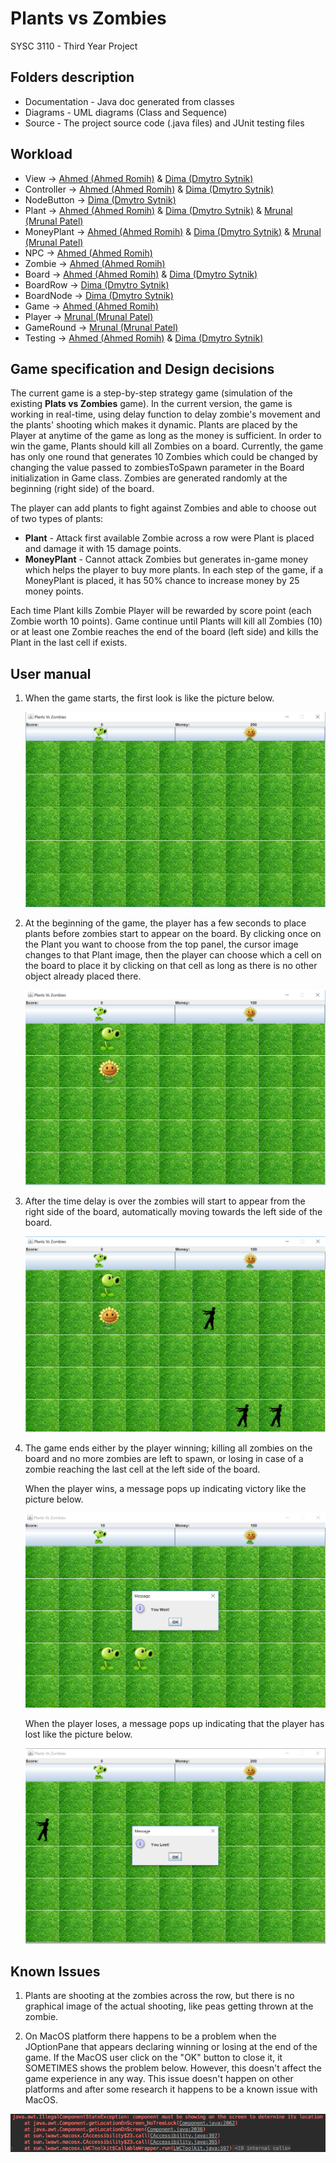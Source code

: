 # Plants vs Zombies
SYSC 3110 - Third Year Project

## Folders description
- Documentation - Java doc generated from classes
- Diagrams - UML diagrams (Class and Sequence)
- Source - The project source code (.java files) and JUnit testing files

## Workload

   * View           ->    [Ahmed (Ahmed Romih)](@decarbonite) & [Dima (Dmytro Sytnik)](@vanarman)
   * Controller     ->    [Ahmed (Ahmed Romih)](@decarbonite) & [Dima (Dmytro Sytnik)](@vanarman)
   * NodeButton     ->    [Dima (Dmytro Sytnik)](@vanarman)
   * Plant          ->    [Ahmed (Ahmed Romih)](@decarbonite) & [Dima (Dmytro Sytnik)](@vanarman) & [Mrunal (Mrunal Patel)](@mrunal-patel1997)
   * MoneyPlant     ->    [Ahmed (Ahmed Romih)](@decarbonite) & [Dima (Dmytro Sytnik)](@vanarman) & [Mrunal (Mrunal Patel)](@mrunal-patel1997)
   * NPC            ->    [Ahmed (Ahmed Romih)](@decarbonite)
   * Zombie         ->    [Ahmed (Ahmed Romih)](@decarbonite)
   * Board          ->    [Ahmed (Ahmed Romih)](@decarbonite) & [Dima (Dmytro Sytnik)](@vanarman)
   * BoardRow       ->    [Dima (Dmytro Sytnik)](@vanarman)
   * BoardNode      ->    [Dima (Dmytro Sytnik)](@vanarman)
   * Game           ->    [Ahmed (Ahmed Romih)](@decarbonite)
   * Player         ->    [Mrunal (Mrunal Patel)](@mrunal-patel1997)
   * GameRound      ->    [Mrunal (Mrunal Patel)](@mrunal-patel1997)
   * Testing        ->    [Ahmed (Ahmed Romih)](@decarbonite) & [Dima (Dmytro Sytnik)](@vanarman)

## Game specification and Design decisions

The current game is a step-by-step strategy game (simulation of the existing **Plats vs Zombies** game). In the current version, 
the game is working in real-time, using delay function to delay zombie's movement and the plants' shooting which makes it dynamic.
Plants are placed by the Player at anytime of the game as long as the money is sufficient. In order to win the game, 
Plants should kill all Zombies on a board. Currently, the game has only one round that generates 10 Zombies which could be changed by changing the value passed to zombiesToSpawn parameter in the Board initialization in Game class. 
Zombies are generated randomly at the beginning (right side) of the board.

The player can add plants to fight against Zombies and able to choose out of two types of plants:   
* **Plant** - Attack first available Zombie across a row were Plant is placed and damage it with 15 damage points.
* **MoneyPlant** - Cannot attack Zombies but generates in-game money which helps the player to buy more plants. In each step of the game, if a MoneyPlant is placed, it has 50% chance to increase money by 25 money points.

Each time Plant kills Zombie Player will be rewarded by score point (each Zombie worth 10 points).
Game continue until Plants will kill all Zombies (10) or at least one Zombie reaches the end of the board 
(left side) and kills the Plant in the last cell if exists.

##  User manual
1. When the game starts, the first look is like the picture below.

    ![Initial Game Look](Documentation/images/initialgame.jpg)

2. At the beginning of the game, the player has a few seconds to place plants before zombies start to appear on the board.
By clicking once on the Plant you want to choose from the top panel, the cursor image changes to that Plant image, then the player can choose which a cell on the board to place it by clicking on that cell as long as there is no other object already placed there. 

    ![Plants Placement](Documentation/images/plantsplacing.png)
    
3. After the time delay is over the zombies will start to appear from the right side of the board, automatically moving towards the left side of the board.
            
    ![Zombies Display](Documentation/images/zombies.png)

4. The game ends either by the player winning; killing all zombies on the board and no more zombies are left to spawn, or losing in case of a zombie reaching the last cell at the left side of the board.

   When the player wins, a message pops up indicating victory like the picture below.
   
   ![Victory](Documentation/images/victory.png)

   When the player loses, a message pops up indicating that the player has lost like the picture below.
   
   ![Lose](Documentation/images/lose.png)
   
   
   
## Known Issues

1. Plants are shooting at the zombies across the row, but there is no graphical image of the actual shooting, like peas getting thrown at the zombie.

2. On MacOS platform there happens to be a problem when the JOptionPane that appears declaring winning or losing at the end of the game. If the MacOS user click on the "OK" button to close it, it SOMETIMES shows the problem below. However, this doesn't affect the game experience in any way.
This issue doesn't happen on other platforms and after some research it happens to be a known issue with MacOS.

![Issue](Documentation/images/issue.png)

